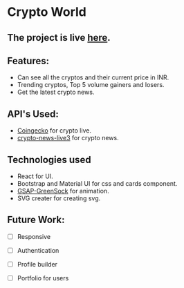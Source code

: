 # Crypto World

The project is live [here](https://krypto-world.netlify.app).
------

## Features:

- Can see all the cryptos and their current price in INR.
- Trending cryptos, Top 5 volume gainers and losers.
- Get the latest crypto news.

## API's Used:

- [Coingecko](https://www.coingecko.com/) for crypto live.
- [crypto-news-live3](https://rapidapi.com/ddeshon/api/crypto-news-live3/) for crypto news.

## Technologies used

- React for UI.
- Bootstrap and Material UI for css and cards component.
- [GSAP-GreenSock](https://greensock.com/docs/v3/) for animation.
- SVG creater for creating svg.

## Future Work:

- [ ] Responsive

- [ ] Authentication

- [ ] Profile builder

- [ ] Portfolio for users
